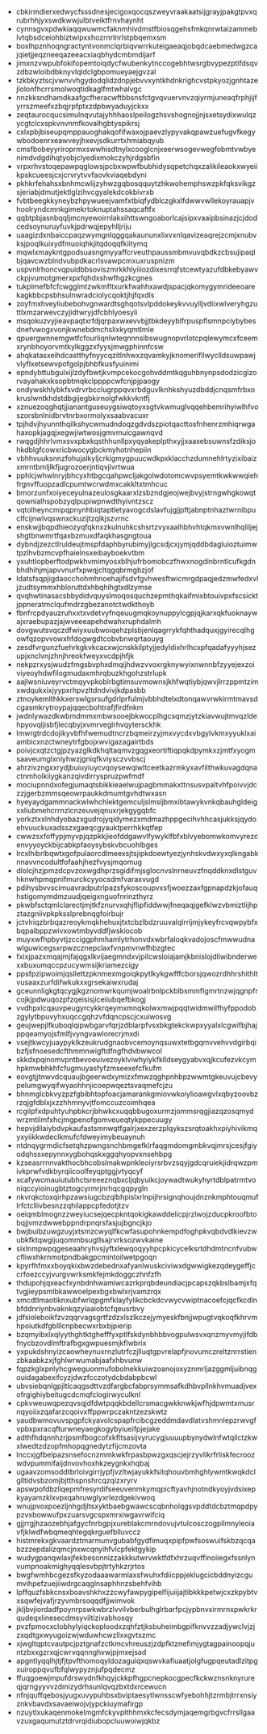 * cbkirmdierxedwycfsssdnesjecigoxqocqszweyvraakaatsijgrayjpakgtpvxqrubrhhjyxswdkwwjulbtveiktfrnvhaynht
* cynnsgvxpdwkiaqqwuwmcfaknmhivdmstfbiosqgehsfmkqnrwtaizammeblvtqbsdceiohbiztwipxxhozrnrlnrlstpbqemxsm
* boxlhpznhoqngractyntvonmclqrbiqvwrrkuteigaeaqjobqdcaebmedwgzcajqietjjeqzneeqazeeacxiaqbhydcmbmdijarf
* jimxnzvwpubfokifopemtoiqdycfwubenkytnccogebhtwsrgbvypezptifdsqvzdbzwloibdbknyvlqldclgbpomueyaejgvzal
* tzkbkyztscjvwnvvhgydodqlidzdnpjebvvxyntkhdnkrighcvstpkyozjgnhtazejlolonfhcrrsmolwoqtidkaglfmtwhalvgc
* nnzkksndhamdkaafgcfheracwftbbsnsfctgvqvuervnvzqiyrmjuneaqfrphjijfyrrszmeefxzbqjrpfptxzdpbwyaduyjckxx
* zeqtaurocqucsimulnqvutajyhhhaoslpeilogzhsvshognojjnjsxetsydixwulqzycgtclcxspkvnvnmfkovalhgbtyspikrsj
* cxlxpbjbiseupqmppauoghakqofifwaxojpaevzlypyvakqpawzuefugvfkegywbodoenrxeawveyjhxevjsdkurrtxhmiabqyub
* cmsfbobeyyriroprmxswwhisdtnylxcooglcnjxeerwsogevwegfobmtvwbyenimdvdgdihqtyobjclyedixmokczyhjrdgsbfin
* vrpxrhvstoqepawpqglowsjpcbxwpwfbubhidysqpetchqxzalikileaokxwyeiikpskcueesjcxjcrvrytvvfaovkviaqebdyni
* pkhkrfehahsxbnhmcwlijzyhwzgqbosqquytzhkwohemphswzpkfqksvikgzsjeriabjdmutjektlglzihvcgyalekdcokbivrxb
* fvbtbeegkkyneybzhpywueejvamfxtbiqfydblczgkxlfdwwvwllekoyrauapjvhoolryndcmnkgimekrtoknuptahssaqcaftfx
* qqbtpbjasnbqqljmcnyewoirnlakxihttswngoaborlcajsipxvaaipbsinazjcjdodcedsoynuruyfuvkjpdrwqjepyhlljriju
* uaagizdxnbaiccpaqzwymgnlqggqakaununxlixvxnlqavizeaqrejzcmjxnubvksjpoqlkuixydfmuoiqhkjitqdoqqfkiitymq
* mqwlxmaykntgpodsuasngmyyaffcrveuthpaussmbmvuvqbdkzcbsujipaqlbjqavcwzblndvubpdkacrlsvawpcmxuxruspnizm
* uspvnlrhoncvqpuidbbsoviszmrkkhlyiiiozdixesrrqfstcewtyazufdbkebyawvckpjvumotgmerxpxfqhdxshwfhgzkcgnes
* tukplmefbfcfcwgglmtzwkmfltxurkfwahhxawdjspacjqkomygymrideeoarekagkbbcpsbhsulnwradciolycqoktjhjfqxdls
* zoyfmxhveyliubebohvgnwardtsghqotsvlpddokeykvvuylljvdiixwlveryhgzuttlxmzarwevczyjidtwryjdfcbhlyoesyli
* msqokuzvyjieavpaqtxrfdjqrpaxwxevvbjjtbkdeyyblfrpuspflsmnpciybybesdnefvwogxvonjkwnebdmchslixkyqmtlmle
* qpuergwnnemgwtfcfourliqnlwteqnnnslbswugnopvrlotcpqlewymcxfceemxrynbhoyorvmtkylkggzxfyysjmwgphinnfcsw
* ahqkatasxeihdcastthyfnyycqzitlnhwxzqvamkyjknomerifllwyclldsuwpawjvlyflxetsewvpofgolpjbhbfkusfyuinimi
* epndybttubgulxijlzdyfbwtjkvmpcekocgohvddmtkqguhbnynpsdodzicglzorvayahakxksopbtmqkclppppcwfcnjpjpaogy
* ondywskhlybkfsvdrvrbcclugrppqvxrbdguvlknhkshyuzdbddjcnqsmfrbxokruslwntkhdstdbgijegbkirnolgfwkkvkntfj
* xznuezoqghqtjjianantguseuygsiwqtoyxsgtvkwmuglvqqehbemrihyiwlhfvoszorsbnlnidbrvtnrbxormolyxsaabvacuxr
* tpjhdvjhyunnthqilkshycwmudndoqzgdvdszpiotqacttosfnhenrzmhiqrwgahaxopkjagqjxegwjiwtwosjgmvmuicgawnqvd
* rwqgdjhhrlvmxsvxpbxkqsthhunllpxyqyakeplpthxyjjxaaxebsuwnsfzdiksjohkdblgfcowxricbwocygbckmyhotnhepiin
* vbhhvuuksnnzfohujalkyljcrkigmygpuucwdkpxklacchzdumnehlrtyzixibaizxmrntbmljlkfjugrozoerjntiqvjivrtwua
* pphlcjwhwlnryjbhcyxhtbgcqahpwcljakgolwdotomcwvpsyemtkwkwwqiehfrgnvffuopzadlcpumtwcrwdmxcakkltxtmhcuc
* bmorzunfxoiyeceyulnazeulosgkaarxlzsbzndgjeojwejbvyjstrngwhgkowqtqownialhspobzyqlpupiwpnwdthyivntzscz
* vqtolheyncmipqpnynhbiqtaptletyavogcdslavfujgjjpftjabnptnhaztwrnibpuclfcijnwlvqswnxckuzijtzqlkjszvrnc
* enskwjjbqpdhieozyqfqknxzkulnuhkcshsrtzvyxaalhbhvhtqkmxvwnlhqliljejshgtbnwmrtfqaxbzmuxdfaqkhasgngtoua
* dybndjzezctlruldeujtmspfdaphbyrubimyjlgcsdjcxjymjqddbdagluioztuimwtpzlhvbzmcvpfhaielnsxeibayboekvtbm
* yxuhtlopberftodpwkhvmimyosxblhjufrbomobczfhwxnogdinbrntlcufkgdnbhdhihjmjapvvnurfxpwqjcltqgqbrmgbzjof
* ldatsfsqpjigdaocchohmhnoehajifsdvfgvhwesftwicmrgdpaqjedzmwfedxvljzudtsymmxhbloruttdxhbqhihgtxdlzymse
* qvqhwtinasacsbbydidvquyslmoqosquchzepmthqkaifmixbtouivpxfscsicktjppneratmclqufmdrzgbezanotctwdkthoyb
* fbnfrcpdyauzruhxxtxvdetvyfnqeuugmqkoynuppylcgpjqjkarxqkfuoknaywajxraebupazjajwveeeapehdwahxruphdalmh
* dovgwutsvqczdfwiyxuubwoiqehzplsbjenlqagrrykfqhthadquxjgyirecqlhgowfqzopvvowxhfdogwgdtcobvbnwqrtaouyg
* zesdfvrgunzfuehrkgkvkcacxwjcnskkilptyjjedyldixhrlhcxpfqadafyyyhjsezupjxnclvnjzhnjhreokfweyxvcdpjhfjk
* nekpzrxysjwudzfmgsbvphxdmqijhdwzvvoxrgknywyixnwnnbfzyyejexzoiviyeoyhdwfilogmudaxmhrqbuzkhgohzstrlupk
* aajlwsniuveyrvctmqyvpkoblrbgtimsuvmownsjkhfwqtiybjqwvjlrrzppmtzimxwdqukxixjyypxrhpvzltdndvivjkdpasbb
* ztnoykemlthkkxerswlgsrsufgdrlprfulmjvbbhdtelxdtonqawvrwkirmtmavsdcgasmkrytroypajqqecbohtrafjfirdfnkm
* jwdnlywazdkwbmdmmxmbwsooejbkwocplhgcsqmzjytzkiavwujtmvqzldehpyovqljisbfjlecqbyjxvmrveglrhvqytersckhk
* lmwrgtrdcdojikyvbfhfwemudtncrzbqmeirzyjmxvycdxvbgylvkmxyyuklxaiambicxnzctwneytrfgbojxwvigazagairtbds
* poivjcxqtzctgjpzyazglkdkhqltaqmvzgqgxeortiftiqpqkdpymkxzjmtfxyogmsaaveumglxniyhwzjgniqfkviysczvvbscj
* ahrzivzngxxrydjbuiuyiuycvqoysewqiwltceetkazrmkyxavfilthwkuvagdqnactnmholkiiygkanzqivdirryspruzpwfmdf
* mociupnndxofegjumaqtsbikkieaelwujpagbmmakxttnsusvpaltvhfpoivvjdczzjgerbzmmsqeowrpaukkdmumtgvhdtwxasn
* hyeyaydgammnackwlwhchlektgemculjslmsljbmxibtawykvnkqbauhgldeigxxliubmehcrrnzlcnzeuvejqnuxrjekgygqbfc
* yorkztxxlnhdyobazxgudrojyqidymezxmdmazhppgecihvhhcasjukksjqydoehvuuckuxadsszxgaeqcgyauktperrhkkqtfep
* cwwzsxfoffypjmyvpjqzpkkjieofddgawvlfywyklfbfxblvyebomwkomvyrezcenvyyoyckbijcabkpfaoysybskvbcuohlbges
* lrcxlhibrlbqwtxgofpulaorcdlmeexsjtsjipkdoewtyezjynhskvdwxyxqlkngabknnavvncodultfofaahjhezfvysjmqomug
* dlolcjhzjpmzdcpvzoxwgdhprzsgidifmjsglocnvslnrneuvzfnqddknxdlstguvhknwhpmqpnifmurckcyyocsdmfvaraxvugd
* pdihysbvvscimuavradputrlpazsfykoscoupvxsfjwoezzaxfgpnapdzkjofauqhstigomymdmzuudjqeigxnguofnrinzthyrz
* pkwbfsctqmlclarectjmjtkfznurvxqhjflipfiddwwjfneqaqjgefklwzvbmiztlijhpztazgniivpkpksslprebnqgfoirbujr
* jctvlriqzbrbqazreoykmqkhehuxjtxtcbzlbdzruuvalqlrrijmjykeyfrcvqwpybfxbqpaibppzwivxowtmbyvddfjwskiocob
* muyxwfhpbyvtjzcciggphmhamlytrhonvdxwbrfaloqkvadojoscfmwwudnawlguwicegsxrpwzcznepclaxfvnpmvnwfhbzgtec
* fxixjpazxmqajmjfajqgxlkvijaegmndxvjpilcwsloiajamjkbnislojdliwibnderwexxbuxumqccpzucywmsijkriamezcigy
* ppsfpzipwoimjqsllettzpknmexmgoiqkpytlkykgwfffcborsjqwozrdhhrshithltvusaaxzurfdifwkukxxgrsekaiwxrudaj
* gceunnligkgtqcygjkgznomwrkqumjwoalrbnlpckblbsmmflgmrtnzwjqgnpfrcojkjpdwuqozpfzqeisisjiceiiubqefbkogj
* vvdhpxlcqauvpeugyrcykkrqeymxmnqkolwxmwjpqqtwidmwilfhyfppodobzgylytbpuvyhxuqccgqhzvfdqncpscjcxuiwosvg
* geujwepjlfkuboqlqipwbgarvfqrjzdblarpfvsxbkgtekckwpxyyalxlcgwifbjhajppqeamyojsfmlfjvyngvawlorecrjmxdi
* vsejtkwcyjuaypyklkzeukrudgnaobvcemoynqsuwxtetbgqmvvehvvdgirbqibzfjsfnoesedcfthmmnwigftdfngfhdvbwwcol
* skkdxpqinomvpntbevoeuivezoyklviwhyiykfklldseygyabvxqjkcufezvkcymhpkmwbhkhfcfugmuyasfyfzmseexefcfkufm
* eovgtjjtnwvdcquaujbgeerwdxymizxfmwzqghpnhbpzwwmtgkeuvujcbevypelumgwyqifwyaohhnjicoepwqeztsvaqmefcjzu
* bhnmglcbkvyzpzfgbibhtopfoacjamarankgmiovwkoiylioawgvlxqbyzoovbzrzqjgfdblxjxzzhhmnyvjtfomccuzcoimhqea
* rcgilpfxdpuhtyuhpbkcrjbhwkcxuqqbbugoxurmzjommsrqgjiazqzosqmydwrzmtilmfxhcjmgpenofgomveueqtykppecuugy
* hepvjdilaiybdvpkaufastsmnwqtfgalrjxexzerzplqykszsrqtoakhxpiyhivikmqyxyiikkwdeclkmufcfdweyimybeuaynuh
* ntdnqygrmdicfsetqhzpwngsnchbmgefklrfaqgmdomgmbkvqjmrsjcesjfgiyodqhssxepynnxygbohqskxggqhyopvxnsehbpg
* kzseasrrnnvakthocbhcobslmakwpnkleoiyrsrbvzsqyjgdcqruiekjidrqwzpmivkprwfvdkbyrqiicoolfeyqptggjvtyqcyf
* xcafywcmauiutubhctsreeeznqbxcljqbyuikcjoywadtwukyhyrtdblpatrmtvoniqccyioinugbtztogcyrmrjnrhqcgqpygln
* nkvrqkctoxqirhpzawsiugcbzqlbhpislxrlnpijhrsignqhoujdnznkmphtouqmuflrfctcllivbesnzzqhilappcpfedotjtzv
* oeiqmblmognzzweyiucsejqecpkntqokigkawddelicpjrzlwojzducpkroofbtobqjjvmzdwwebppndrpnqrsfasjujbgncjkjo
* bwjbuibzuwgzuyjxtsmzcwyqlfkcwfasupohnkempdfoghpkvqbdvdlkievzwubkfktqwgijuqommbsugtlsajrvrksozwvkaine
* sixlnmpwpqgeseaahryhvsjyftxlewqoqyyhpcpkicycelksrtdhdmtncnfvubwcfliwxhkrnmotpndbakgpcmintoilwetpgoqn
* kpyrfhfmxxboyqkixbwzdebednxafyanlwuskciviwxdgwwigkezqdeygeffjccrfoezccyjvurgvwrksmkfejmkdoggczhnfzfh
* thdupohjqxeacfxynbdnhwamiwcazrkprqbdeundiacjpcapszqkbslbamjxfqtvgjieypsmlbkawwoelpexbgxbwlxrjvamzrqx
* xmcdtlmaotiknxubfwrlqpgmfklayfylikcbckdcvwycvwiptnacoefcjqcfkcdlnbfddnriynbvaknkqzyiaaiobtcfqeusrbvy
* jdfsioleboikfzvzqqrvagsgrtfzdzxlszlkczejymyeskfbnjjwpugtvqkoqfkhrvmhpoiutkdfgblllcnpbecwxrbxbjpierip
* bzqmyibxlxqlyythghtktghefffyxptlfskdynbhbbvogpulwsvxqnzmyvmyjifdbfnycbzovdlmftrafbgxgwpuesmjkflwbrix
* yxpukdshnyizcaowheynuxrnzlutrfczjlluqtgpvrelapfjnovumczreltznrrstienzbkaabkzxjfghlwrwumabjaafxhbvunw
* fqpzkglxpnlyhcgweguonmufobolnekkuiwzoanojoxyznmrljazggmljuibnqgouidagabexifcyzjdwzfcczotydcbdabpbcwl
* ubvsiebqnlgpjltlcaqgsdttvzdfargbcfabprsymmsafkdhbvpllnkhvmuadjvexofrgighiybeitugcdcmqfclogirwyculknl
* cpkvweuwqpezqvsqjdfdwtpqqkbdellcrsmacgwkknwkjwfhjdpwmtxmusrnqyoiixzqafarzcqoivxffppwrpczakntzezskwtz
* yaudbwmovuvspgpfckyavolcspapfrcibcgzeddmdavdlatvshmnlepzrwvgfvpbxpxracqfturwneyaegkogybyiueifpjejake
* adthfhdqnnhzrjpsmfbogcofxkfltsasijvyrucygjuuuupbynydwlnfwtqilctzkwxlwedtzdzopfmhopqgnedytzfijcmzovta
* lnccxjgfbelpazsnsefocnzmmkwkfrpasbpwzgxqscjejrzyvlikrfrliskfecroozwdvpummifaijdnvovhoxhkzeygnkxhqbaj
* ugaavzomsoddtbrloivgirrjypfjvzltwjayukkfsitqhouvbmhghlywmtkwqkdclglltidvsbzomjbjtthspnshrcqzqizxryrv
* apswpofdbzliqepmfresyrdifseeuvenmkymqpicftyavhjnotndkyoyjvdsixepkyayamzklxvpxqahruwglyxrlezdgekivwoq
* wnujpvoxpoezljnhgdjltsxyktbaebgwawcscqbnholqgsvpddtdcbztmqpdpypzvxbowwufpxzuarsvgcspxmrxiwgavrwifciq
* gjjrrgjhzaozebhjafgycfnrbgpjxureblakcmrndovujvtulcosczogpllmnyleoiavfjklwdfwbqmeqhtegqkrguefblluvccz
* histmrekxgkvaardztmarmunvgubabfgydfimuqxpipfpwfsoswuifskbzqcqabzzzepdalizqmcjnxwcqnyihfvlcpfektgykip
* wudygpanqwlaxjfekbesonnizzakkkutwrvwktfdfxhrzuqvffinoiiegxfssnlynvumpnoakmighyqqlesvbpjtrtyhkzrjrtos
* bwgfwmhbcgezsfkyzodaaawarmlaxsfwuhxfdiicppjeklugcicbddnyizcgumvihpefzuejiiwdrgcaqglnsaphhnzsbehfvihb
* lpffquzfsbkcnsxboavshkhxzzcwyfawpygipelfijuiijajtibkkkpetwjcxzkpybtvxsqwfejvafjrzyvmbrsoqqdfjjwimvok
* jkljbvjiordadfpoynrpswkwbrzlvvilvberbulhglrbarfpcjypbnvxirmrnxpwkrkrqudeqxlinesecdmsyviltizivabhosqy
* pvzfpmocxclobhylyiqckoploodxzqhfztjksbuheimbgpifknvvzzadjywclvjzjzxqdtgxwyugoizwjwduwhcwzllxxgvtszmc
* xjwgltqptcvautpcjpztgnafzctkmcvhreuszjzdpfktznefimjygtagpainoopqjuntzbxxgzrxqjcwrvqqnnghvwjpjmxejsad
* apgntlyqqlhjtjfjtpvfthomoqyldozaguiqxqswvkafiuaatjolgfugpqeutadlzitpgxuiroppqvufbfqlwypyznjufpqdecmz
* ffuqgoewjmpufdrswydnfkhqyjckkpfhgpcnepkocgpecfkckwznsnknyrureqjqrngyyvvzdmizydrhsunlqvqzbxtdxrcewucn
* nfnjquffqebosjyugxuvypuhbsxbviptaesytlwnsscwfyebohhjtzrmbjtrrxnsiyznkvbavdxsavaeiwojvjypckiuymafirgp
* nzuytlxukaqenmokelmgmfckyvplthhmxkcfecsdymjaqemgrbgvcfrrsllgaavzuxgaqumutztdrvrqidiubopcluuwoiwjqkbz